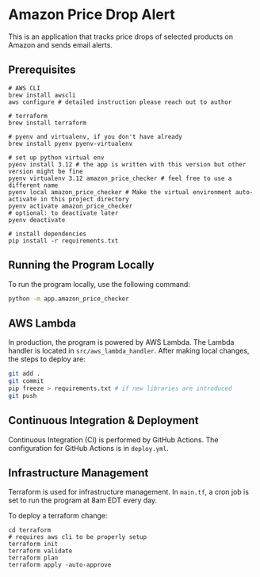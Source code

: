 # Amazon Price Drop Alert

This is an application that tracks price drops of selected products on Amazon and sends email alerts.

## Prerequisites
```
# AWS CLI
brew install awscli
aws configure # detailed instruction please reach out to author

# terraform
brew install terraform

# pyenv and virtualenv, if you don't have already
brew install pyenv pyenv-virtualenv

# set up python virtual env
pyenv install 3.12 # the app is written with this version but other version might be fine
pyenv virtualenv 3.12 amazon_price_checker # feel free to use a different name
pyenv local amazon_price_checker # Make the virtual environment auto-activate in this project directory
pyenv activate amazon_price_checker
# optional: to deactivate later
pyenv deactivate

# install dependencies
pip install -r requirements.txt

```

## Running the Program Locally

To run the program locally, use the following command:
```sh
python -m app.amazon_price_checker
```

## AWS Lambda

In production, the program is powered by AWS Lambda. The Lambda handler is located in `src/aws_lambda_handler`.
After making local changes, the steps to deploy are:
```sh
git add .
git commit
pip freeze > requirements.txt # if new libraries are introduced
git push
```

## Continuous Integration & Deployment

Continuous Integration (CI) is performed by GitHub Actions. The configuration for GitHub Actions is in `deploy.yml`.


## Infrastructure Management

Terraform is used for infrastructure management. In `main.tf`, a cron job is set to run the program at 8am EDT every day.

To deploy a terraform change:
```
cd terraform
# requires aws cli to be properly setup
terraform init
terraform validate
terraform plan
terraform apply -auto-approve
```


